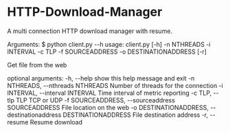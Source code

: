 # HTTP-Download-Manager
A multi connection HTTP download manager with resume.

Arguments:
$ python client.py  --h
usage: client.py [-h] -n NTHREADS -i INTERVAL -c TLP -f SOURCEADDRESS -o
                 DESTINATIONADDRESS [-r]

Get file from the web

optional arguments:
  -h, --help            show this help message and exit
  -n NTHREADS, --nthreads NTHREADS
                        Number of threads for the connection
  -i INTERVAL, --interval INTERVAL
                        Time interval of metric reporting
  -c TLP, --tlp TLP     TCP or UDP
  -f SOURCEADDRESS, --sourceaddress SOURCEADDRESS
                        File location on the web
  -o DESTINATIONADDRESS, --destinationaddress DESTINATIONADDRESS
                        File destination address
  -r, --resume          Resume download
